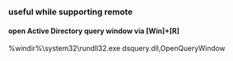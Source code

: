 ### useful while supporting remote
#### open Active Directory query window via [Win]+[R]
%windir%\system32\rundll32.exe dsquery.dll,OpenQueryWindow
